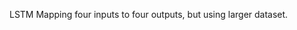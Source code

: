 LSTM Mapping four inputs to four outputs, but using larger dataset.

<!-- # About
The models in this folder are LSTMs modeling four output joints based on four input joints. Due to the mirrored nature of the therapist and patient, data is linked as such: Joint 1 to Joint 3, Joint 2 to Joint 4, Joint 3 to Joint 1, and Joint 4 to Joint 2.

# Quickstart
I recommend creating a copy of the core `lstm.py` file to put into the folder of any trial you plan to run. With how the code is currently set up, this method makes the most sense for changing parameters and keeping track of alterations made to the model before training.

Within `lstm.py`, the paths to the dataset are currently set up for my CSVs, which I store in the root folder of this experiment (in this case `lstm_4to4`). These can be seen in the code as `'../X2_SRA_A_07-05-2024_10-39-10-mod-sync.csv'`. Be sure to update the path accordingly relative to where you store the CSV and how you have set up the file structure.

At this point, you are ready to run the program. There are a few ways to do this. First, if you have access to a powerful central server used for training models, migrate the folders there so that your machine will not be bogged down for the near future in the process of training this (you will need to repeat the steps to create the virtual environment on this machine as well).

Then, you may run the program with `python3 lstm.py`.

An alternative to this, how I typically ran the training routine, is to call `nohup python3 lstm.py >> output.log 2>&1 &`. This runs the program, puts all terminal printouts into a file it creates next to it in the directory called `output.log` and then runs the program in the background so that you can disconnect from the remote machine without worrying about your code quitting when you disconnect.

# Testing (Validation)
As I was new to the world of Machine Learning, I did not yet quite have a grasp on all the terminology at this point in the project, and when I learned of the difference, decided to continue making progress rather than being concerned with diction. Because of this, `validation.py` is what is used to test the model after it has been trained.

`validation.py` contains code to plot a variety of graphs for interpreting the results of the model training. As with above, ensure the path to the CSV files is input accordingly, and the Joints that were read for training the model are the same as they were in `lstm.py`. 

The chunks of plotting code are labeled for what they will produce. There is capacity to create plots for the histogram of errors, true data and predicted data, error over time, and plotting the data normalized into one period or gait phase with the mean and standard deviation or the mean and standard deviation of error for that same period. Include or comment out any of these chunks as you desire.

Within `validation.py` are additional instructions and hints throughout the file as comments to help clarify different portions of the code to ensure the best plotting possible.

It is important to note, in it's current iteration, this code is not written modularly. Preforming testing on this model requires potentially updating many variables to achieve proper plotting, as the plots display a 2x2 grid of all four joints simultaneously.

With that, you may run the program with `python3 validation.py`. -->
